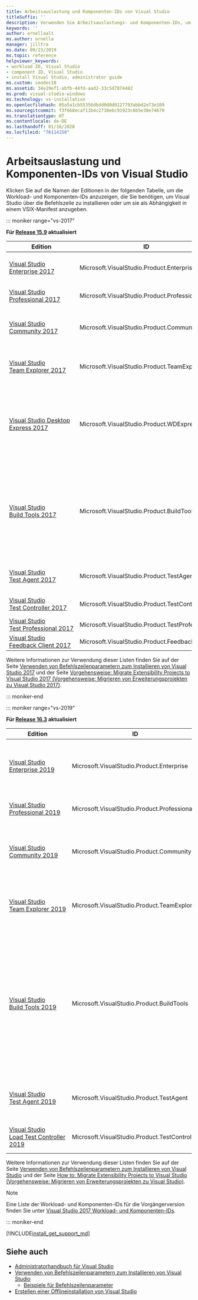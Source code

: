 ```yaml
---
title: Arbeitsauslastung und Komponenten-IDs von Visual Studio
titleSuffix: ''
description: Verwenden Sie Arbeitsauslastungs- und Komponenten-IDs, um Visual Studio über die Befehlszeile zu installieren, oder um sie als Abhängigkeit in einem VSIX-Manifest anzugeben.
keywords: ''
author: ornellaalt
ms.author: ornella
manager: jillfra
ms.date: 09/23/2019
ms.topic: reference
helpviewer_keywords:
- workload ID, Visual Studio
- component ID, Visual Studio
- install Visual Studio, administrator guide
ms.custom: seodec18
ms.assetid: 34e19ef1-abfb-44fd-aad2-33c5d7874482
ms.prod: visual-studio-windows
ms.technology: vs-installation
ms.openlocfilehash: 05a5a1cb55356dbdd0d0d0127793abbd2e73e109
ms.sourcegitcommit: f3f668ecaf11b4c2738ebc91923c6b5e38e74670
ms.translationtype: HT
ms.contentlocale: de-DE
ms.lasthandoff: 01/16/2020
ms.locfileid: "76114150"
---
```

# <a name="visual-studio-workload-and-component-ids"></a>Arbeitsauslastung und Komponenten-IDs von Visual Studio

Klicken Sie auf die Namen der Editionen in der folgenden Tabelle, um die Workload- und Komponenten-IDs anzuzeigen, die Sie benötigen, um Visual Studio über die Befehlszeile zu installieren oder um sie als Abhängigkeit in einem VSIX-Manifest anzugeben.

::: moniker range="vs-2017"

**Für [Release 15.9](/visualstudio/releasenotes/vs2017-relnotes/) aktualisiert**

| **Edition** | **ID** | **Beschreibung** |
| ----------- | ------ | --------------- |
| [Visual&nbsp;Studio Enterprise&nbsp;2017](workload-component-id-vs-enterprise.md?vs-2017) | Microsoft.VisualStudio.Product.Enterprise | Microsoft DevOps-Lösung für die Produktivität und Koordination über Teams jeglicher Größe hinweg. |
| [Visual&nbsp;Studio Professional&nbsp;2017](workload-component-id-vs-professional.md?vs-2017) | Microsoft.VisualStudio.Product.Professional | Professionelle Entwicklertools und -dienste für kleine Teams. |
| [Visual&nbsp;Studio Community&nbsp;2017](workload-component-id-vs-community.md) | Microsoft.VisualStudio.Product.Community | Kostenlose, mit allen Funktionen ausgestattete IDE für Studenten, Open Source und einzelne Entwickler |
| [Visual&nbsp;Studio Team&nbsp;Explorer&nbsp;2017](workload-component-id-vs-team-explorer.md?vs-2017) | Microsoft.VisualStudio.Product.TeamExplorer | Interaktion mit Team Foundation Server und Azure DevOps Services ohne ein Visual Studio-Toolset für Entwickler |
| [Visual Studio Desktop Express 2017](workload-component-id-vs-express.md?vs-2017) | Microsoft.VisualStudio.Product.WDExpress | Erstellen Sie native und verwaltete Anwendungen wie WPF, WinForms und Win32 mit syntaxfähiger Codebearbeitung, Quellcodeverwaltung und Arbeitselementverwaltung. Bietet Unterstützung für C#, Visual Basic und Visual C++. |
| [Visual&nbsp;Studio Build&nbsp;Tools&nbsp;2017](workload-component-id-vs-build-tools.md?vs-2017) | Microsoft.VisualStudio.Product.BuildTools | Die Visual Studio-Buildtools ermöglichen das Erstellen nativer und verwalteter auf MSBuild basierenden Anwendungen, ohne dass die Visual Studio IDE erforderlich ist. Möglich ist auch die Installation der Visual C++-Compiler und -Bibliotheken, von ATL, MFC und der C++/CLI-Unterstützung. |
| [Visual&nbsp;Studio Test&nbsp;Agent&nbsp;2017](workload-component-id-vs-test-agent.md?vs-2017)  | Microsoft.VisualStudio.Product.TestAgent | Unterstützt die Remoteausführung von automatisierten Tests und Auslastungstests. |
| [Visual&nbsp;Studio Test&nbsp;Controller 2017](workload-component-id-vs-test-controller.md?vs-2017) | Microsoft.VisualStudio.Product.TestController | Verteilt automatisierte Tests auf mehrere Computer. |
| [Visual&nbsp;Studio Test&nbsp;Professional&nbsp;2017](workload-component-id-vs-test-professional.md?vs-2017) | Microsoft.VisualStudio.Product.TestProfessional | Visual Studio Test Professional 2017 |
| [Visual&nbsp;Studio Feedback&nbsp;Client&nbsp;2017](workload-component-id-vs-feedback-client.md?vs-2017) | Microsoft.VisualStudio.Product.FeedbackClient | Visual Studio-Feedbackclient 2017 |

Weitere Informationen zur Verwendung dieser Listen finden Sie auf der Seite [Verwenden von Befehlszeilenparametern zum Installieren von Visual Studio 2017](use-command-line-parameters-to-install-visual-studio.md?view=vs-2017) und der Seite [Vorgehensweise: Migrate Extensibility Projects to Visual Studio 2017 (Vorgehensweise: Migrieren von Erweiterungsprojekten zu Visual Studio 2017)](../extensibility/how-to-migrate-extensibility-projects-to-visual-studio-2017.md?view=vs-2017).

::: moniker-end

::: moniker range="vs-2019"

**Für [Release 16.3](/visualstudio/releases/2019/release-notes/) aktualisiert**

| **Edition** | **ID** | **Beschreibung** |
| ----------- | ------ | --------------- |
| [Visual&nbsp;Studio Enterprise&nbsp;2019](workload-component-id-vs-enterprise.md?vs-2019) | Microsoft.VisualStudio.Product.Enterprise | Microsoft DevOps-Lösung für die Produktivität und Koordination über Teams jeglicher Größe hinweg. |
| [Visual&nbsp;Studio Professional&nbsp;2019](workload-component-id-vs-professional.md?vs-2019) | Microsoft.VisualStudio.Product.Professional | Professionelle Entwicklertools und -dienste für kleine Teams. |
| [Visual&nbsp;Studio Community&nbsp;2019](workload-component-id-vs-community.md?vs-2019) | Microsoft.VisualStudio.Product.Community | Kostenlose, mit allen Funktionen ausgestattete IDE für Studenten, Open Source und einzelne Entwickler |
| [Visual&nbsp;Studio Team&nbsp;Explorer&nbsp;2019](workload-component-id-vs-team-explorer.md?vs-2019) | Microsoft.VisualStudio.Product.TeamExplorer | Interaktion mit Team Foundation Server und Azure DevOps Services ohne ein Visual Studio-Toolset für Entwickler |
| [Visual&nbsp;Studio Build&nbsp;Tools&nbsp;2019](workload-component-id-vs-build-tools.md?vs-2019) | Microsoft.VisualStudio.Product.BuildTools | Die Visual Studio-Buildtools ermöglichen das Erstellen nativer und verwalteter auf MSBuild basierenden Anwendungen, ohne dass die Visual Studio IDE erforderlich ist. Möglich ist auch die Installation der Visual C++-Compiler und -Bibliotheken, von ATL, MFC und der C++/CLI-Unterstützung. |
| [Visual&nbsp;Studio Test&nbsp;Agent&nbsp;2019](workload-component-id-vs-test-agent.md?vs-2019)  | Microsoft.VisualStudio.Product.TestAgent | Unterstützt die Remoteausführung von automatisierten Tests und Auslastungstests. |
| [Visual&nbsp;Studio Load&nbsp;Test&nbsp;Controller 2019](workload-component-id-vs-test-controller.md?vs-2019) | Microsoft.VisualStudio.Product.TestController | Verteilt automatisierte Tests auf mehrere Computer. |

Weitere Informationen zur Verwendung dieser Listen finden Sie auf der Seite [Verwenden von Befehlszeilenparametern zum Installieren von Visual Studio](use-command-line-parameters-to-install-visual-studio.md?view=vs-2019) und der Seite [How to: Migrate Extensibility Projects to Visual Studio (Vorgehensweise: Migrieren von Erweiterungsprojekten zu Visual Studio)](../extensibility/how-to-migrate-extensibility-projects-to-visual-studio-2017.md?view=vs-2019).

> [!NOTE]
> Eine Liste der Workload- und Komponenten-IDs für die Vorgängerversion finden Sie unter [Visual Studio 2017 Workload- und Komponenten-IDs](workload-and-component-ids.md?view=vs-2017).

::: moniker-end

[!INCLUDE[install_get_support_md](includes/install_get_support_md.md)]

## <a name="see-also"></a>Siehe auch

* [Administratorhandbuch für Visual Studio](visual-studio-administrator-guide.md)
* [Verwenden von Befehlszeilenparametern zum Installieren von Visual Studio](use-command-line-parameters-to-install-visual-studio.md)
  * [Beispiele für Befehlszeilenparameter](command-line-parameter-examples.md)
* [Erstellen einer Offlineinstallation von Visual Studio](create-an-offline-installation-of-visual-studio.md)
